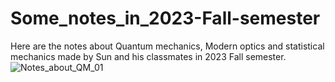 # Some_notes_in_2023-Fall-semester
Here are the notes about Quantum mechanics, Modern optics and statistical mechanics made by Sun and his classmates in 2023 Fall semester.
![Notes_about_QM_01](https://github.com/user-attachments/assets/3ac19dff-3f1d-4098-9354-bafc9d5173e8)
